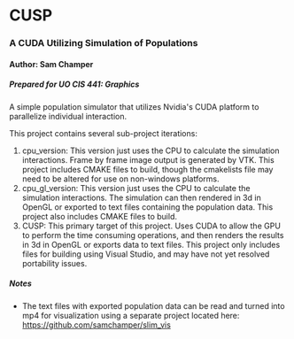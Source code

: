# CUSP
### A CUDA Utilizing Simulation of Populations
#### Author: Sam Champer
##### Prepared for UO CIS 441: Graphics

A simple population simulator that utilizes Nvidia's CUDA platform to parallelize individual interaction.

This project contains several sub-project iterations:

1. cpu_version: This version just uses the CPU to calculate the simulation interactions.
    Frame by frame image output is generated by VTK. This project includes CMAKE files to build,
    though the cmakelists file may need to be altered for use on non-windows platforms.
1. cpu_gl_version: This version just uses the CPU to calculate the simulation interactions.
    The simulation can then rendered in 3d in OpenGL or exported to text files containing the population data.
    This project also includes CMAKE files to build.
1. CUSP: This primary target of this project. Uses CUDA to allow the GPU to perform the time consuming operations,
    and then renders the results in 3d in OpenGL or exports data to text files. This project only includes files
    for building using Visual Studio, and may have not yet resolved portability issues.

    
##### Notes
* The text files with exported population data can be read and turned into mp4 for
    visualization using a separate project located here: https://github.com/samchamper/slim_vis
